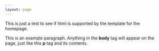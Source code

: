```yaml
---
layout: page
---
```

  
 
<div>
  <p>This is just a test to see if html is supported by the template for the homepage.</p>
</div>
  <p>This is an example paragraph. Anything in the <strong>body</strong> tag will appear on the page, just like this <strong>p</strong> tag and its contents.</p>
</body>
